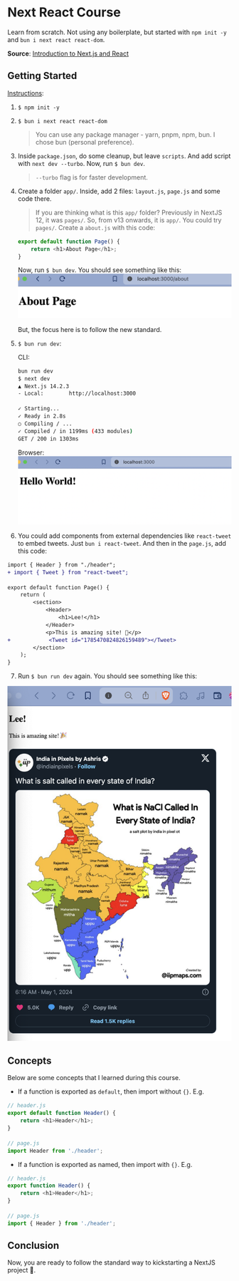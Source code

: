 # Next React Course

Learn from scratch. Not using any boilerplate, but started with `npm init -y` and `bun i next react react-dom`.

**Source**: [Introduction to Next.js and React](https://www.youtube.com/watch?v=h2BcitZPMn4)

## Getting Started

<u>Instructions</u>:

1. `$ npm init -y`
2. `$ bun i next react react-dom`
   > You can use any package manager - yarn, pnpm, npm, bun. I chose bun (personal preference).
3. Inside `package.json`, do some cleanup, but leave `scripts`. And add script with `next dev --turbo`. Now, run `$ bun dev`.
   > `--turbo` flag is for faster development.
4. Create a folder `app/`. Inside, add 2 files: `layout.js`, `page.js` and some code there.
   > If you are thinking what is this `app/` folder? Previously in NextJS 12, it was `pages/`. So, from v13 onwards, it is `app/`.
    You could try `pages/`. Create a `about.js` with this code:

    ```js
    export default function Page() {
        return <h1>About Page</h1>;
    }
    ```

    Now, run `$ bun dev`. You should see something like this:
    ![](../../img/nextjs_0.png)

    But, the focus here is to follow the new standard.

5. `$ bun run dev`:

    CLI:

    ```sh
    bun run dev
    $ next dev
    ▲ Next.js 14.2.3
    - Local:        http://localhost:3000

    ✓ Starting...
    ✓ Ready in 2.8s
    ○ Compiling / ...
    ✓ Compiled / in 1199ms (433 modules)
    GET / 200 in 1303ms

    ```

    Browser:
    ![](../../img/nextjs_1.png)

6. You could add components from external dependencies like `react-tweet` to embed tweets. Just `bun i react-tweet`. And then in the `page.js`, add this code:

```diff
import { Header } from "./header";
+ import { Tweet } from "react-tweet";

export default function Page() {
    return (
        <section>
            <Header>
                <h1>Lee!</h1>
            </Header>
            <p>This is amazing site! 🎉</p>
+            <Tweet id="1785470824826159489"></Tweet>
        </section>
    );
}
```

7. Run `$ bun run dev` again. You should see something like this:

![](../../img/nextjs_tweet_comp.png)

## Concepts

Below are some concepts that I learned during this course.

- If a function is exported as `default`, then import without `{}`. E.g.

```js
// header.js
export default function Header() {
    return <h1>Header</h1>;
}

// page.js
import Header from './header';
```

- If a function is exported as named, then import with `{}`. E.g.

```js
// header.js
export function Header() {
    return <h1>Header</h1>;
}

// page.js
import { Header } from './header';
```

## Conclusion

Now, you are ready to follow the standard way to kickstarting a NextJS project 🎉.
